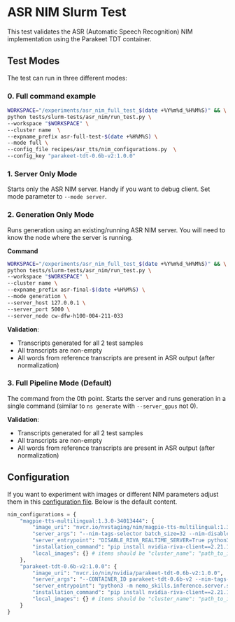 # ASR NIM Slurm Test

This test validates the ASR (Automatic Speech Recognition) NIM implementation using the Parakeet TDT container.

## Test Modes

The test can run in three different modes:

### 0. Full command example

```bash
WORKSPACE="/experiments/asr_nim_full_test_$(date +%Y%m%d_%H%M%S)" && \
python tests/slurm-tests/asr_nim/run_test.py \
--workspace "$WORKSPACE" \
--cluster name  \
--expname_prefix asr-full-test-$(date +%H%M%S) \
--mode full \
--config_file recipes/asr_tts/nim_configurations.py  \
--config_key "parakeet-tdt-0.6b-v2:1.0.0"

```

### 1. Server Only Mode
Starts only the ASR NIM server. Handy if you want to debug client. Set mode parameter to `--mode server`.


### 2. Generation Only Mode
Runs generation using an existing/running ASR NIM server. You will need to know the node where the server is running.

**Command**

```bash
WORKSPACE="/experiments/asr_nim_full_test_$(date +%Y%m%d_%H%M%S)" && \
python tests/slurm-tests/asr_nim/run_test.py \
--workspace "$WORKSPACE" \
--cluster name \
--expname_prefix asr-final-$(date +%H%M%S) \
--mode generation \
--server_host 127.0.0.1 \
--server_port 5000 \
--server_node cw-dfw-h100-004-211-033
```

**Validation**:
- Transcripts generated for all 2 test samples
- All transcripts are non-empty
- All words from reference transcripts are present in ASR output (after normalization)

### 3. Full Pipeline Mode (Default)
The command from the 0th point. Starts the server and runs generation in a single command (similar to `ns generate` with `--server_gpus` not 0).

**Validation**:
- Transcripts generated for all 2 test samples
- All transcripts are non-empty
- All words from reference transcripts are present in ASR output (after normalization)

## Configuration

If you want to experiment with images or different NIM parameters adjust them in this [configuration file](recipes/asr_tts/nim_configurations.py). Below is the default content.

``` python
nim_configurations = {
    "magpie-tts-multilingual:1.3.0-34013444": {
        "image_uri": "nvcr.io/nvstaging/nim/magpie-tts-multilingual:1.3.0-34013444",
        "server_args": "--nim-tags-selector batch_size=32 --nim-disable-model-download false",
        "server_entrypoint": "DISABLE_RIVA_REALTIME_SERVER=True python3 -m nemo_skills.inference.server.serve_riva_nim",
        "installation_command": "pip install nvidia-riva-client==2.21.1",
        "local_images": {} # items should be "cluster_name": "path_to_image.sqsh"
    },
    "parakeet-tdt-0.6b-v2:1.0.0": {
        "image_uri": "nvcr.io/nim/nvidia/parakeet-tdt-0.6b-v2:1.0.0",
        "server_args": "--CONTAINER_ID parakeet-tdt-0.6b-v2 --nim-tags-selector name=parakeet-tdt-0.6b-v2,mode=ofl  --nim-disable-model-download false",
        "server_entrypoint": "python3 -m nemo_skills.inference.server.serve_riva_nim",
        "installation_command": "pip install nvidia-riva-client==2.21.1",
        "local_images": {} # items should be "cluster_name": "path_to_image.sqsh"
    }
}
```
